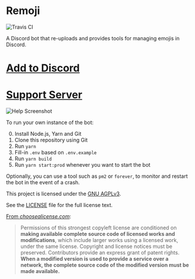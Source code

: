 # Remoji

![Travis CI](https://travis-ci.org/shinotheshino/remoji-bot.svg?branch=master)

A Discord bot that re-uploads and provides tools for managing emojis in Discord.

# [Add to Discord](https://discord.com/oauth2/authorize?client_id=781606551349231667&permissions=1074056192&scope=bot)

# [Support Server](https://discord.gg/WhbncjXPXN)

![Help Screenshot](https://i.imgur.com/2SNyBZo.png)

To run your own instance of the bot:

0.  Install Node.js, Yarn and Git
1.  Clone this repository using Git
2.  Run `yarn`
3.  Fill-in `.env` based on `.env.example`
4.  Run `yarn build`
5.  Run `yarn start:prod` whenever you want to start the bot

Optionally, you can use a tool such as `pm2` or `forever`, to monitor and restart the bot in the event of a crash.

This project is licensed under the [GNU AGPLv3](https://www.gnu.org/licenses/).

See the [LICENSE](LICENSE) file for the full license text.

[From _choosealicense.com_](https://choosealicense.com/licenses/agpl-3.0/):

> Permissions of this strongest copyleft license are conditioned on **making available complete source code of licensed works and modifications**, which include larger works using a licensed work, under the same license. Copyright and license notices must be preserved. Contributors provide an express grant of patent rights. **When a modified version is used to provide a service over a network, the complete source code of the modified version must be made available.**
